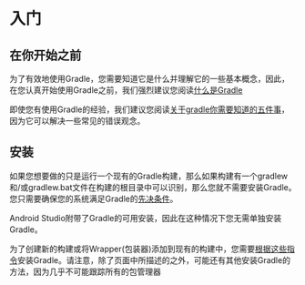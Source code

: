 # 入门
## 在你开始之前
为了有效地使用Gradle，您需要知道它是什么并理解它的一些基本概念，因此，在您认真开始使用Gradle之前，我们强烈建议您阅读[什么是Gradle](什么是Gradle[what_is_Gradle].md)

即使您有使用Gradle的经验，我们建议您阅读[关于gradle你需要知道的五件事](什么是Gradle[what_is_Gradle].md#关于gradle你需要知道的五件事)，因为它可以解决一些常见的错误观念。

## 安装

如果您想要做的只是运行一个现有的Gradle构建，那么如果构建有一个gradlew和/或gradlew.bat文件在构建的根目录中可以识别，那么您就不需要安装Gradle。您只需要确保您的系统满足Gradle的[先决条件](安装Gradle[installing_Gradle].md##先决条件)。

Android Studio附带了Gradle的可用安装，因此在这种情况下您无需单独安装Gradle。

为了创建新的构建或将Wrapper(包装器)添加到现有的构建中，您需要[根据这些指令](安装Gradle[installing_Gradle].md)安装Gradle。请注意，除了页面中所描述的之外，可能还有其他安装Gradle的方法，因为几乎不可能跟踪所有的包管理器